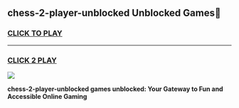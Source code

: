
## chess-2-player-unblocked Unblocked Games👋
<h3>
<a href="https://news.freeplayer.one?title=chess-2-player-unblocked&ref=16F">CLICK TO PLAY</a></h3>
<hr>

<h3>
<a href="https://news.freeplayer.one?title=chess-2-player-unblocked&ref=16F">CLICK 2 PLAY</a>
  
</h3>

<a href="https://news.freeplayer.one?title=chess-2-player-unblocked&ref=16F/"><img src="https://clearcache.store/games.png"></a>


**chess-2-player-unblocked games unblocked: Your Gateway to Fun and Accessible Online Gaming**
